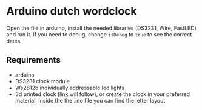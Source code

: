 # Arduino dutch wordclock
Open the file in arduino, install the needed libraries (DS3231, Wire, FastLED) and run it. If you need to debug, change `isDebug` to `true` to see the correct dates.

## Requirements
- arduino 
- DS3231 clock module
- Ws2812b individually addressable led lights 
- 3d printed clock (link will follow), or create the clock in your preferred material. Inside the the .ino file you can find the letter layout